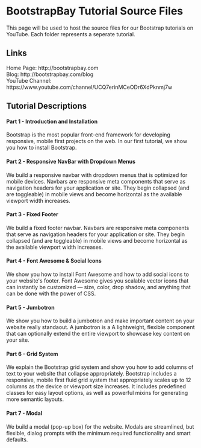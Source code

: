 BootstrapBay Tutorial Source Files
=========

This page will be used to host the source files for our Bootstrap tutorials on YouTube. Each folder represents a seperate tutorial. 

<h2>Links</h2>
Home Page: http://bootstrapbay.com <br/>
Blog: http://bootstrapbay.com/blog <br/>
YouTube Channel: https://www.youtube.com/channel/UCQ7erinMCeODr6XdPknmj7w

<h2>Tutorial Descriptions</h2>

<h4>Part 1 - Introduction and Installation</h4>
<p>Bootstrap is the most popular front-end framework for developing responsive, mobile first projects on the web. In our first tutorial, we show you how to install Bootstrap.</p>

<h4>Part 2 - Responsive NavBar with Dropdown Menus</h4>
<p>We build a responsive navbar with dropdown menus that is optimized for mobile devices. Navbars are responsive meta components that serve as navigation headers for your application or site. They begin collapsed (and are toggleable) in mobile views and become horizontal as the available viewport width increases. </p>

<h4>Part 3 - Fixed Footer</h4>
<p>We build a fixed footer navbar. Navbars are responsive meta components that serve as navigation headers for your application or site. They begin collapsed (and are toggleable) in mobile views and become horizontal as the available viewport width increases.</p>

<h4>Part 4 - Font Awesome & Social Icons</h4>
<p>We show you how to install Font Awesome and how to add social icons to your website's footer. Font Awesome gives you scalable vector icons that can instantly be customized — size, color, drop shadow, and anything that can be done with the power of CSS. </p>

<h4>Part 5 - Jumbotron</h4>
<p>We show you how to build a jumbotron and make important content on your website really standaout. A jumbotron is a A lightweight, flexible component that can optionally extend the entire viewport to showcase key content on your site.</p>

<h4>Part 6 - Grid System</h4>
<p>We explain the Bootstrap grid system and show you how to add columns of text to your website that collapse appropriately. Bootstrap includes a responsive, mobile first fluid grid system that appropriately scales up to 12 columns as the device or viewport size increases. It includes predefined classes for easy layout options, as well as powerful mixins for generating more semantic layouts.</p>

<h4>Part 7 - Modal</h4>
<p>We build a modal (pop-up box) for the website. Modals are streamlined, but flexible, dialog prompts with the minimum required functionality and smart defaults.</p>
